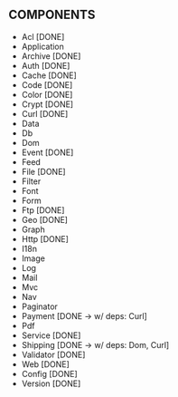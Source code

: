 COMPONENTS
----------
 - Acl [DONE]
 - Application
 - Archive [DONE]
 - Auth [DONE]
 - Cache [DONE]
 - Code [DONE]
 - Color [DONE]
 - Crypt [DONE]
 - Curl [DONE]
 - Data
 - Db
 - Dom
 - Event [DONE]
 - Feed
 - File [DONE]
 - Filter
 - Font
 - Form
 - Ftp [DONE]
 - Geo [DONE]
 - Graph
 - Http [DONE]
 - I18n
 - Image
 - Log
 - Mail
 - Mvc
 - Nav
 - Paginator
 - Payment [DONE -> w/ deps: Curl]
 - Pdf
 - Service [DONE]
 - Shipping [DONE -> w/ deps: Dom, Curl]
 - Validator [DONE]
 - Web [DONE]
 - Config [DONE]
 - Version [DONE]

